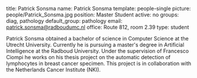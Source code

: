 title: Patrick Sonsma
name: Patrick Sonsma
template: people-single
picture: people/Patrick_Sonsma.jpg
position: Master Student
active: no
groups: diag, pathology
default_group: pathology
email: patrick.sonsma@radboudumc.nl
office: Route 812, room 2.39
type: student

Patrick Sonsma obtained a bachelor of science in Computer Science at the Utrecht University. Currently he is pursuing a master's degree in Artificial Intelligence at the Radboud University. Under the supervision of Francesco Ciompi he works on his thesis project on the automatic detection of lymphocytes in breast cancer specimen. This project is in collaboration with the Netherlands Cancer Institute (NKI).

